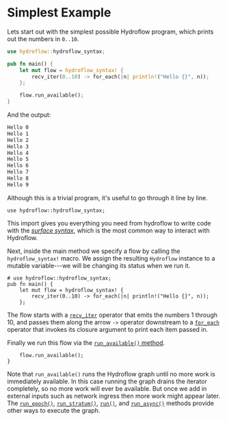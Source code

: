 # Simplest Example

Lets start out with the simplest possible Hydroflow program, which prints out
the numbers in `0..10`.

```rust
use hydroflow::hydroflow_syntax;

pub fn main() {
    let mut flow = hydroflow_syntax! {
        recv_iter(0..10) -> for_each(|n| println!("Hello {}", n));
    };

    flow.run_available();
}
```

And the output:
```txt
Hello 0
Hello 1
Hello 2
Hello 3
Hello 4
Hello 5
Hello 6
Hello 7
Hello 8
Hello 9
```

Although this is a trivial program, it's useful to go through it line by line.
```rust,ignore
use hydroflow::hydroflow_syntax;
```
This import gives you everything you need from hydroflow to write code with the 
[_surface syntax_](./surface_syntax.md), which is the most common way to interact
with Hydroflow.

Next, inside the main method we specify a flow by calling the 
`hydroflow_syntax!` macro. We assign the resulting `Hydroflow` instance to
a mutable variable---we will be changing its status when we run it.
```rust,ignore
# use hydroflow::hydroflow_syntax;
pub fn main() {
    let mut flow = hydroflow_syntax! {
        recv_iter(0..10) -> for_each(|n| println!("Hello {}", n));
    };
```
The flow starts with a [`recv_iter`](./surface_ops.gen.md#recv_iter) operator that emits the 
numbers 1 through 10, and passes them along the arrow `->` operator downstream to a 
[`for_each`](./surface_ops.gen.md#for_each) operator that invokes its closure argument to print each
item passed in.


Finally we run this flow via the [`run_available()` method](https://hydro-project.github.io/hydroflow/doc/hydroflow/scheduled/graph/struct.Hydroflow.html#method.run_available).
```rust,ignore
    flow.run_available();
}
```
Note that `run_available()` runs the Hydroflow graph until no more work is immediately
available. In this case running the graph drains the iterator completely, so no
more work will ever be available. But once we add in external inputs such as
network ingress then more work might appear later. The [`run_epoch()`](https://hydro-project.github.io/hydroflow/doc/hydroflow/scheduled/graph/struct.Hydroflow.html#method.run_epoch),
[`run_stratum()`](https://hydro-project.github.io/hydroflow/doc/hydroflow/scheduled/graph/struct.Hydroflow.html#method.run_stratum),
[`run()`](https://hydro-project.github.io/hydroflow/doc/hydroflow/scheduled/graph/struct.Hydroflow.html#method.run),
and [`run_async()`](https://hydro-project.github.io/hydroflow/doc/hydroflow/scheduled/graph/struct.Hydroflow.html#method.run_async)
methods provide other ways to execute the graph.